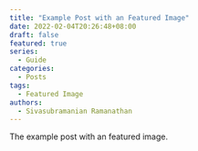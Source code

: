 ```yaml
---
title: "Example Post with an Featured Image"
date: 2022-02-04T20:26:48+08:00
draft: false
featured: true
series:
  - Guide
categories:
  - Posts
tags:
  - Featured Image
authors:
  - Sivasubramanian Ramanathan
---
```


The example post with an featured image.

<!--more-->
